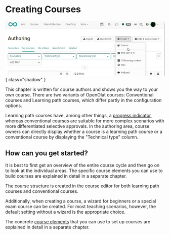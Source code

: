 # Creating Courses

![Create course](assets/create_course.jpg){ class="shadow" }

This chapter is written for course authors and shows you the way to your own course. There are two variants of OpenOlat courses: Conventional courses and Learning path courses, which differ partly in the configuration options.

Learning path courses have, among other things, a [progress indicator](Learning_path_course_Participant_view.md), whereas conventional courses are suitable for more complex scenarios with more differentiated selective approvals. In the authoring area, course owners can directly display whether a course is a learning path course or a conventional course by displaying the "Technical type" column.

## How can you get started?

It is best to first get an overview of the entire course cycle and then go on to look at the individual areas. The specific course elements you can use to build courses are explained in detail in a separate chapter.

The course structure is created in the course editor for both learning path courses and conventional courses.  

Additionally, when creating a course, a wizard for beginners or a special exam course can be created. For most teaching scenarios, however, the default setting without a wizard is the appropriate choice.

The concrete [course elements](../course_elements/index.md) that you can use to set up courses are explained in detail in a separate chapter.

  

